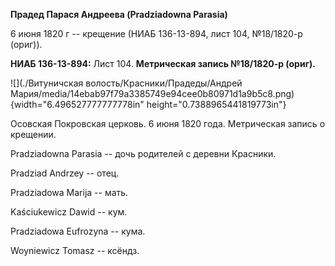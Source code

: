 **Прадед Парася Андреева (Pradziadowna Parasia)**

6 июня 1820 г -- крещение (НИАБ 136-13-894, лист 104, №18/1820-р
(ориг)).

**НИАБ 136-13-894:** Лист 104. **Метрическая запись №18/1820-р (ориг).**

![](./Витуничская волость/Красники/Прадеды/Андрей Мария/media/14ebab97f79a3385749e94cee0b80971d1a9b5c8.png){width="6.496527777777778in"
height="0.7388965441819773in"}

Осовская Покровская церковь. 6 июня 1820 года. Метрическая запись о
крещении.

Pradziadowna Parasia -- дочь родителей с деревни Красники.

Pradziad Andrzey -- отец.

Pradziadowa Marija -- мать.

Kaściukewicz Dawid -- кум.

Pradziadowa Eufrozyna -- кума.

Woyniewicz Tomasz -- ксёндз.
